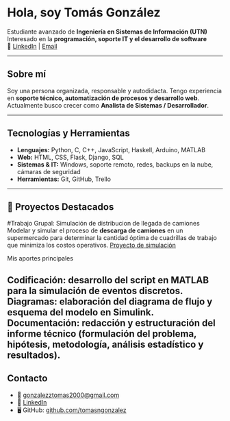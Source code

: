 # Hola, soy Tomás González

Estudiante avanzado de **Ingeniería en Sistemas de Información (UTN)**  
Interesado en la **programación, soporte IT y el desarrollo de software**  
🔗 [LinkedIn](https://www.linkedin.com/in/tomasngonzalez) | [Email](mailto:gonzalezztomas2000@gmail.com)

---

## Sobre mí
Soy una persona organizada, responsable y autodidacta. Tengo experiencia en **soporte técnico, automatización de procesos y desarrollo web**.  
Actualmente busco crecer como **Analista de Sistemas / Desarrollador**.

---

## Tecnologías y Herramientas
- **Lenguajes:** Python, C, C++, JavaScript, Haskell, Arduino, MATLAB  
- **Web:** HTML, CSS, Flask, Django, SQL  
- **Sistemas & IT:** Windows, soporte remoto, redes, backups en la nube, cámaras de seguridad  
- **Herramientas:** Git, GitHub, Trello  

---

## 📂 Proyectos Destacados
#Trabajo Grupal: Simulación de distribucion de llegada de camiones
Modelar y simular el proceso de **descarga de camiones** en un supermercado para determinar la cantidad óptima de cuadrillas de trabajo que minimiza los costos operativos.
[Proyecto de simulación](https://github.com/Tomiigonzalezz00/Simulacion-Descarga-de-camiones)

Mis aportes principales

Codificación: desarrollo del script en MATLAB para la simulación de eventos discretos.
Diagramas: elaboración del diagrama de flujo y esquema del modelo en Simulink.
Documentación: redacción y estructuración del informe técnico (formulación del problema, hipótesis, metodología, análisis estadístico y resultados).
---

##  Contacto
- 📧 gonzalezztomas2000@gmail.com  
- 🔗 [LinkedIn](https://www.linkedin.com/in/tomasngonzalez)  
- 🖥️ GitHub: [github.com/tomasngonzalez](https://github.com/tomasngonzalez)
